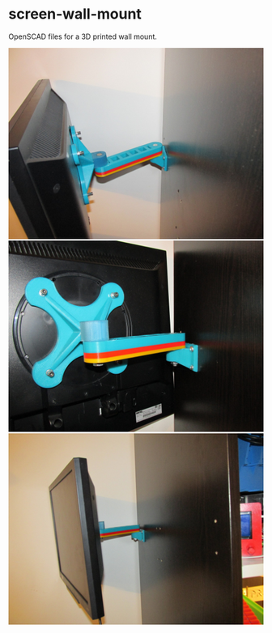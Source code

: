 screen-wall-mount
=================

OpenSCAD files for a 3D printed wall mount.

![](https://raw.githubusercontent.com/EiNSTeiN-/screen-wall-mount/9adef3c8988e561641803dcea934a07fbf35c8a9/photos/1.jpg)
![](https://raw.githubusercontent.com/EiNSTeiN-/screen-wall-mount/9adef3c8988e561641803dcea934a07fbf35c8a9/photos/2.jpg)
![](https://raw.githubusercontent.com/EiNSTeiN-/screen-wall-mount/9adef3c8988e561641803dcea934a07fbf35c8a9/photos/3.jpg)
